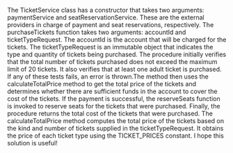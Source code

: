 The TicketService class has a constructor that takes two arguments: paymentService and seatReservationService. These are the external providers in charge of payment and seat reservations, respectively. The purchaseTickets function takes two arguments: accountId and ticketTypeRequest. The accountId is the account that will be charged for the tickets. The ticketTypeRequest is an immutable object that indicates the type and quantity of tickets being purchased. The procedure initially verifies that the total number of tickets purchased does not exceed the maximum limit of 20 tickets. It also verifies that at least one adult ticket is purchased. If any of these tests fails, an error is thrown.The method then uses the calculateTotalPrice method to get the total price of the tickets and determines whether there are sufficient funds in the account to cover the cost of the tickets. If the payment is successful, the reserveSeats function is invoked to reserve seats for the tickets that were purchased. Finally, the procedure returns the total cost of the tickets that were purchased. The calculateTotalPrice method computes the total price of the tickets based on the kind and number of tickets supplied in the ticketTypeRequest. It obtains the price of each ticket type using the TICKET_PRICES  constant. I hope this solution is useful!